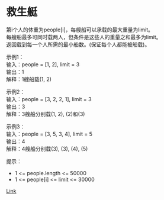 <h1>救生艇</h1>

第i个人的体重为people[i]，每艘船可以承载的最大重量为limit。</br>
每艘船最多可同时载两人，但条件是这些人的重量之和最多为limit。</br>
返回载到每一个人所需的最小船数。(保证每个人都能被船载)。</br>

示例1：</br>
输入：people = [1, 2], limit = 3</br>
输出：1</br>
解释：1艘船载(1, 2)</br>

示例2：</br>
输入：people = [3, 2, 2, 1], limit = 3</br>
输出：3</br>
解释：3艘船分别载(1, 2), (2)和(3)</br>

示例3：</br>
输入：people = [3, 5, 3, 4], limit = 5</br>
输出：4</br>
解释：4艘船分别载(3), (3), (4), (5)</br>

提示：
- 1 <= people.length <= 50000
- 1 <= people[i] <= limit <= 30000

[Link](https://leetcode-cn.com/problems/boats-to-save-people/)